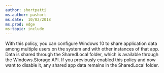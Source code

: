 ```yaml
---
author: shortpatti
ms.author: pashort
ms.date:  10/02/2018
ms.prod: edge
ms:topic: include
---
```


With this policy, you can configure Windows 10 to share application data among multiple users on the system and with other instances of that app.  Data is shared through the SharedLocal folder, which is available through the Windows.Storage API. If you previously enabled this policy and now want to disable it, any shared app data remains in the SharedLocal folder.